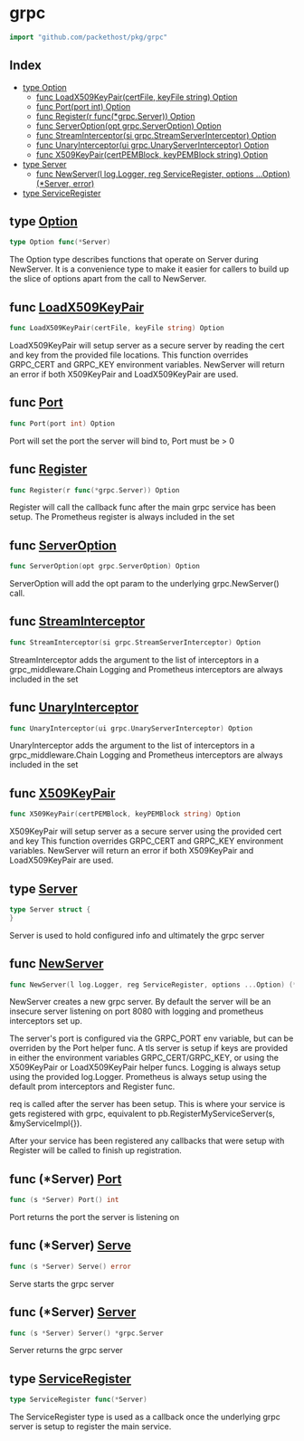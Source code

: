 # grpc

```go
import "github.com/packethost/pkg/grpc"
```


## Index

 - [type Option](#Option)
     - [func LoadX509KeyPair(certFile, keyFile string) Option](#LoadX509KeyPair)
     - [func Port(port int) Option](#Port)
     - [func Register(r func(*grpc.Server)) Option](#Register)
     - [func ServerOption(opt grpc.ServerOption) Option](#ServerOption)
     - [func StreamInterceptor(si grpc.StreamServerInterceptor) Option](#StreamInterceptor)
     - [func UnaryInterceptor(ui grpc.UnaryServerInterceptor) Option](#UnaryInterceptor)
     - [func X509KeyPair(certPEMBlock, keyPEMBlock string) Option](#X509KeyPair)
 - [type Server](#Server)
     - [func NewServer(l log.Logger, reg ServiceRegister, options ...Option) (*Server, error)](#NewServer)
 - [type ServiceRegister](#ServiceRegister)

## <a name='Option'></a>type [Option]()

```go
type Option func(*Server)
```

The Option type describes functions that operate on Server during NewServer.
It is a convenience type to make it easier for callers to build up the slice of options apart from the call to NewServer.

## <a name='LoadX509KeyPair'></a> func  [LoadX509KeyPair]()

```go
func LoadX509KeyPair(certFile, keyFile string) Option
```
LoadX509KeyPair will setup server as a secure server by reading the cert and key from the provided file locations.
This function overrides GRPC_CERT and GRPC_KEY environment variables.
NewServer will return an error if both X509KeyPair and LoadX509KeyPair are used.

## <a name='Port'></a> func  [Port]()

```go
func Port(port int) Option
```
Port will set the port the server will bind to, Port must be > 0

## <a name='Register'></a> func  [Register]()

```go
func Register(r func(*grpc.Server)) Option
```
Register will call the callback func after the main grpc service has been setup.
The Prometheus register is always included in the set

## <a name='ServerOption'></a> func  [ServerOption]()

```go
func ServerOption(opt grpc.ServerOption) Option
```
ServerOption will add the opt param to the underlying grpc.NewServer() call.

## <a name='StreamInterceptor'></a> func  [StreamInterceptor]()

```go
func StreamInterceptor(si grpc.StreamServerInterceptor) Option
```
StreamInterceptor adds the argument to the list of interceptors in a grpc_middleware.Chain
Logging and Prometheus interceptors are always included in the set

## <a name='UnaryInterceptor'></a> func  [UnaryInterceptor]()

```go
func UnaryInterceptor(ui grpc.UnaryServerInterceptor) Option
```
UnaryInterceptor adds the argument to the list of interceptors in a grpc_middleware.Chain
Logging and Prometheus interceptors are always included in the set

## <a name='X509KeyPair'></a> func  [X509KeyPair]()

```go
func X509KeyPair(certPEMBlock, keyPEMBlock string) Option
```
X509KeyPair will setup server as a secure server using the provided cert and key
This function overrides GRPC_CERT and GRPC_KEY environment variables.
NewServer will return an error if both X509KeyPair and LoadX509KeyPair are used.

## <a name='Server'></a>type [Server]()

```go
type Server struct {
}
```

Server is used to hold configured info and ultimately the grpc server

## <a name='NewServer'></a> func  [NewServer]()

```go
func NewServer(l log.Logger, reg ServiceRegister, options ...Option) (*Server, error)
```
NewServer creates a new grpc server.
By default the server will be an insecure server listening on port 8080 with logging and prometheus interceptors set up.

The server's port is configured via the GRPC_PORT env variable, but can be overriden by the Port helper func.
A tls server is setup if keys are provided in either the environment variables GRPC_CERT/GRPC_KEY, or using the X509KeyPair or LoadX509KeyPair helper funcs.
Logging is always setup using the provided log.Logger.
Prometheus is always setup using the default prom interceptors and Register func.

req is called after the server has been setup.
This is where your service is gets registered with grpc, equivalent to pb.RegisterMyServiceServer(s, &myServiceImpl{}).

After your service has been registered any callbacks that were setup with Register will be called to finish up registration.

## <a name='Port'></a> func (*Server) [Port]()

```go
func (s *Server) Port() int
```
Port returns the port the server is listening on

## <a name='Serve'></a> func (*Server) [Serve]()

```go
func (s *Server) Serve() error
```
Serve starts the grpc server

## <a name='Server'></a> func (*Server) [Server]()

```go
func (s *Server) Server() *grpc.Server
```
Server returns the grpc server

## <a name='ServiceRegister'></a>type [ServiceRegister]()

```go
type ServiceRegister func(*Server)
```

The ServiceRegister type is used as a callback once the underlying grpc server is setup to register the main service.
